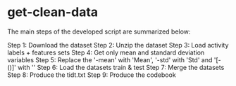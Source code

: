 # get-clean-data

The main steps of the developed script are summarized below:


Step 1:  Download the dataset
Step 2: Unzip the dataset
Step 3: Load activity labels + features sets
Step 4: Get  only mean and standard deviation variables
Step 5: Replace the '-mean' with 'Mean', '-std' with 'Std' and '[-()]' with ''
Step 6: Load the datasets train & test
Step 7: Merge the datasets
Step 8: Produce the tidt.txt
Step 9: Produce the codebook






